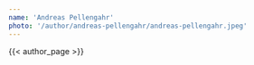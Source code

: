 ```yaml
---
name: 'Andreas Pellengahr'
photo: '/author/andreas-pellengahr/andreas-pellengahr.jpeg'
---
```

{{< author_page >}}